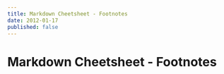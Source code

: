 ```yaml
---
title: Markdown Cheetsheet - Footnotes
date: 2012-01-17
published: false
---
```


# Markdown Cheetsheet - Footnotes

